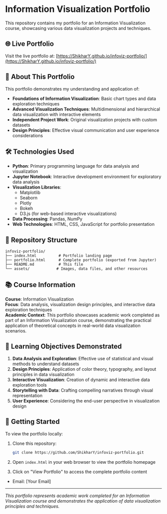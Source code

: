 # Information Visualization Portfolio

This repository contains my portfolio for an Information Visualization course, showcasing various data visualization projects and techniques.

## 🌐 Live Portfolio

Visit the live portfolio at: [https://ShikharY.github.io/infoviz-portfolio/](https://ShikharY.github.io/infoviz-portfolio/)

## 📖 About This Portfolio

This portfolio demonstrates my understanding and application of:

- **Foundations of Information Visualization**: Basic chart types and data exploration techniques
- **Advanced Visualization Techniques**: Multidimensional and hierarchical data visualization with interactive elements
- **Independent Project Work**: Original visualization projects with custom datasets
- **Design Principles**: Effective visual communication and user experience considerations

## 🛠️ Technologies Used

- **Python**: Primary programming language for data analysis and visualization
- **Jupyter Notebook**: Interactive development environment for exploratory data analysis
- **Visualization Libraries**:
  - Matplotlib
  - Seaborn
  - Plotly
  - Bokeh
  - D3.js (for web-based interactive visualizations)
- **Data Processing**: Pandas, NumPy
- **Web Technologies**: HTML, CSS, JavaScript for portfolio presentation

## 📁 Repository Structure

```
infoviz-portfolio/
├── index.html          # Portfolio landing page
├── portfolio.html      # Complete portfolio (exported from Jupyter)
├── README.md           # This file
└── assets/            # Images, data files, and other resources
```

## 📚 Course Information

**Course**: Information Visualization  
**Focus**: Data analysis, visualization design principles, and interactive data exploration techniques  
**Academic Context**: This portfolio showcases academic work completed as part of an Information Visualization course, demonstrating the practical application of theoretical concepts in real-world data visualization scenarios.

## 🎯 Learning Objectives Demonstrated

1. **Data Analysis and Exploration**: Effective use of statistical and visual methods to understand datasets
2. **Design Principles**: Application of color theory, typography, and layout principles in data visualization
3. **Interactive Visualization**: Creation of dynamic and interactive data exploration tools
4. **Storytelling with Data**: Crafting compelling narratives through visual representation
5. **User Experience**: Considering the end-user perspective in visualization design

## 🚀 Getting Started

To view the portfolio locally:

1. Clone this repository:
   ```bash
   git clone https://github.com/ShikharY/infoviz-portfolio.git
   ```

2. Open `index.html` in your web browser to view the portfolio homepage

3. Click on "View Portfolio" to access the complete portfolio content

- Email: [Your Email]

---

*This portfolio represents academic work completed for an Information Visualization course and demonstrates the application of data visualization principles and techniques.*
